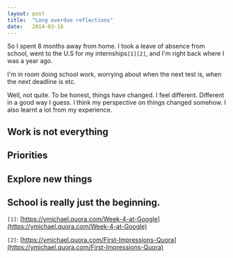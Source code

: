 ```yaml
---
layout: post
title:  "Long overdue reflections"
date:   2014-03-18
---
```


So I spent 8 months away from home. I took a leave of absence from school, went
to the U.S for my internships`[1][2]`, and I'm right back where I was a year ago.

I'm in room doing school work, worrying about when the next test is, when the
next deadline is etc.

Well, not quite. To be honest, things have changed. I feel different. Different
in a good way I guess. I think my perspective on things changed somehow. I also
learnt a lot from my experience.


## Work is not everything

## Priorities

## Explore new things

## School is really just the beginning.


`[1]`: [https://ymichael.quora.com/Week-4-at-Google](https://ymichael.quora.com/Week-4-at-Google)

`[2]`: [https://ymichael.quora.com/First-Impressions-Quora](https://ymichael.quora.com/First-Impressions-Quora)
